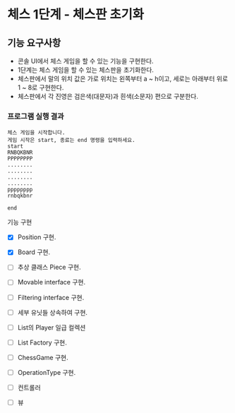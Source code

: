 # 체스 1단계 - 체스판 초기화

## **기능 요구사항**

- 콘솔 UI에서 체스 게임을 할 수 있는 기능을 구현한다.
- 1단계는 체스 게임을 할 수 있는 체스판을 초기화한다.
- 체스판에서 말의 위치 값은 가로 위치는 왼쪽부터 a ~ h이고, 세로는 아래부터 위로 1 ~ 8로 구현한다.
- 체스판에서 각 진영은 검은색(대문자)과 흰색(소문자) 편으로 구분한다.

### **프로그램 실행 결과**

    체스 게임을 시작합니다.
    게임 시작은 start, 종료는 end 명령을 입력하세요.
    start
    RNBQKBNR
    PPPPPPPP
    ........
    ........
    ........
    ........
    pppppppp
    rnbqkbnr
    
    end

기능 구현

- [x]  Position 구현.
- [x]  Board 구현.
- [ ]  추상 클래스 Piece 구현.
- [ ]  Movable interface 구현.
- [ ]  Filtering interface  구현.
- [ ]  세부 유닛들 상속하여 구현.
- [ ]  List<Piece>의 Player 일급 컬렉션
- [ ]  List<Piece> Factory 구현.
- [ ]  ChessGame 구현.
- [ ]  OperationType 구현.
- [ ]  컨트롤러
- [ ]  뷰

